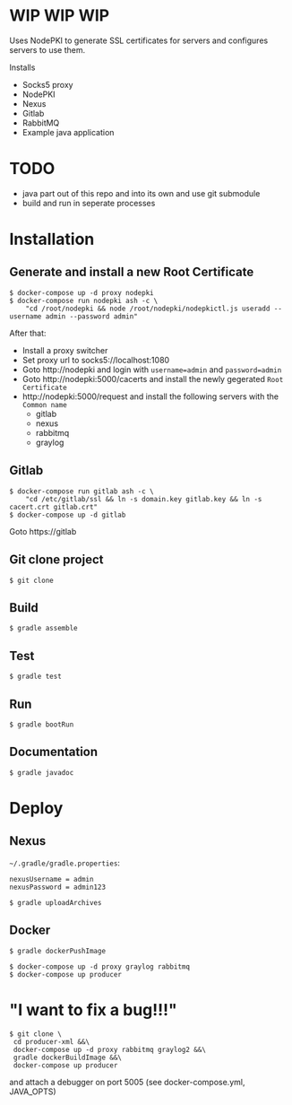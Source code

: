 # WIP WIP WIP 

Uses NodePKI to generate SSL certificates for servers and configures servers to use them. 

Installs
 * Socks5 proxy
 * NodePKI
 * Nexus
 * Gitlab
 * RabbitMQ
 * Example java application

# TODO 
 * java part out of this repo and into its own and use git submodule
 * build and run in seperate processes

# Installation

## Generate and install a new Root Certificate

```
$ docker-compose up -d proxy nodepki
$ docker-compose run nodepki ash -c \
    "cd /root/nodepki && node /root/nodepki/nodepkictl.js useradd --username admin --password admin"

```

After that:

 * Install a proxy switcher
 * Set proxy url to socks5://localhost:1080
 * Goto http://nodepki and login with `username=admin` and `password=admin`
 * Goto http://nodepki:5000/cacerts and install the newly gegerated `Root Certificate` 
 * http://nodepki:5000/request and install the following servers with the `Common name`
   * gitlab
   * nexus
   * rabbitmq
   * graylog

## Gitlab

```
$ docker-compose run gitlab ash -c \
    "cd /etc/gitlab/ssl && ln -s domain.key gitlab.key && ln -s cacert.crt gitlab.crt"
$ docker-compose up -d gitlab
```

Goto https://gitlab


## Git clone project 

```
$ git clone
```

## Build
```
$ gradle assemble
```

## Test
```
$ gradle test
```

## Run
```
$ gradle bootRun
```

## Documentation
```
$ gradle javadoc
```

# Deploy

## Nexus

`~/.gradle/gradle.properties`:

```
nexusUsername = admin
nexusPassword = admin123
```

```
$ gradle uploadArchives
```

## Docker

```
$ gradle dockerPushImage
```

```
$ docker-compose up -d proxy graylog rabbitmq
$ docker-compose up producer
```

# "I want to fix a bug!!!"

```
$ git clone \
 cd producer-xml &&\
 docker-compose up -d proxy rabbitmq graylog2 &&\
 gradle dockerBuildImage &&\
 docker-compose up producer
```

and attach a debugger on port 5005 (see docker-compose.yml, JAVA_OPTS)

